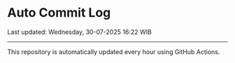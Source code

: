 # Auto Commit Log

Last updated: Wednesday, 30-07-2025 16:22 WIB

---

This repository is automatically updated every hour using GitHub Actions.
